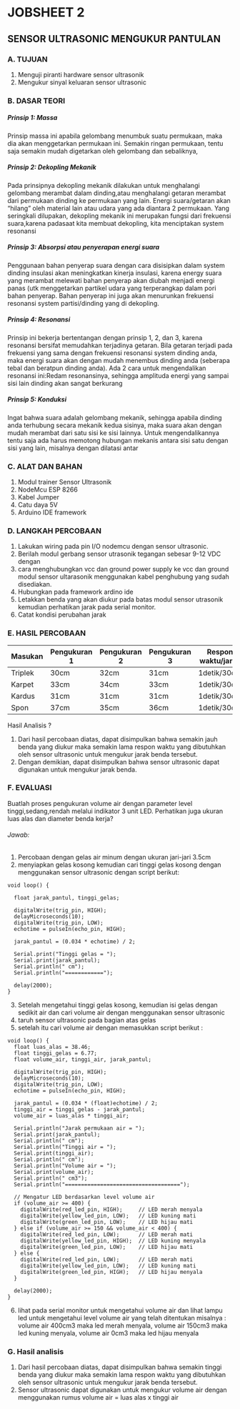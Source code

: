 # JOBSHEET 2
## SENSOR ULTRASONIC MENGUKUR PANTULAN

### A. TUJUAN

1. Menguji piranti hardware sensor ultrasonik
2. Mengukur sinyal keluaran sensor ultrasonic

### B. DASAR TEORI

##### Prinsip 1: Massa

Prinsip massa ini apabila gelombang menumbuk suatu permukaan, maka dia
akan menggetarkan permukaan ini. Semakin ringan permukaan, tentu saja semakin
mudah digetarkan oleh gelombang dan sebaliknya,

##### Prinsip 2: Dekopling Mekanik

Pada prinsipnya dekopling mekanik dilakukan untuk menghalangi gelombang
merambat dalam dinding,atau menghalangi getaran merambat dari permukaan dinding
ke permukaan yang lain. Energi suara/getaran akan “hilang” oleh material lain atau
udara yang ada diantara 2 permukaan. Yang seringkali dilupakan, dekopling mekanik
ini merupakan fungsi dari frekuensi suara,karena padasaat kita membuat dekopling,
kita menciptakan system resonansi

##### Prinsip 3: Absorpsi atau penyerapan energi suara

Penggunaan bahan penyerap suara dengan cara disisipkan dalam system
dinding insulasi akan meningkatkan kinerja insulasi, karena energy suara yang
merambat melewati bahan penyerap akan diubah menjadi energi panas (utk
menggetarkan partikel udara yang terperangkap dalam pori bahan penyerap. Bahan
penyerap ini juga akan menurunkan frekuensi resonansi system partisi/dinding
yang di dekopling.

##### Prinsip 4: Resonansi

Prinsip ini bekerja bertentangan dengan prinsip 1, 2, dan 3, karena resonansi
bersifat memudahkan terjadinya getaran. Bila getaran terjadi pada frekuensi yang sama
dengan frekuensi resonansi system dinding anda, maka energi suara akan dengan mudah
menembus dinding anda (seberapa tebal dan beratpun dinding anda). Ada 2 cara untuk
mengendalikan resonansi ini:Redam resonansinya, sehingga amplituda energi yang
sampai sisi lain dinding akan sangat berkurang

##### Prinsip 5: Konduksi

Ingat bahwa suara adalah gelombang mekanik, sehingga apabila dinding anda terhubung
secara mekanik kedua sisinya, maka suara akan dengan mudah merambat dari satu sisi ke
sisi lainnya. Untuk mengendalikannya tentu saja ada harus memotong hubungan mekanis
antara sisi satu dengan sisi yang lain, misalnya dengan dilatasi antar


### C. ALAT DAN BAHAN

1. Modul trainer Sensor Ultrasonik
2. NodeMcu ESP 8266
3. Kabel Jumper
4. Catu daya 5V
5. Arduino IDE framework

### D. LANGKAH PERCOBAAN

1. Lakukan wiring pada pin I/O nodemcu dengan sensor ultrasonic.
2. Berilah modul gerbang sensor utrasonik tegangan sebesar 9-12 VDC dengan
3. cara menghubungkan vcc dan ground power supply ke vcc dan ground modul sensor ultarasonik menggunakan kabel penghubung yang sudah disediakan.
4. Hubungkan pada framework ardino ide
5. Letakkan benda yang akan diukur pada batas modul sensor utrasonik kemudian perhatikan jarak pada serial monitor.
6. Catat kondisi perubahan jarak

### E. HASIL PERCOBAAN

| Masukan       | Pengukuran 1          | Pengukuran 2          | Pengukuran 3          | Respon waktu/jarak          |
|---------------|-----------------------|-----------------------|-----------------------|-----------------------------|
| Triplek       | 30cm                  |  32cm                 |  31cm                 |  1detik/30cm                |
| Karpet        | 33cm                  |  34cm                 |  33cm                 |  1detik/30cm                |
| Kardus        | 31cm                  |  31cm                 |  31cm                 |  1detik/30cm                |
| Spon          | 37cm                  |  35cm                 |  36cm                 |  1detik/30cm                |

Hasil Analisis ?
1.  Dari hasil percobaan diatas, dapat disimpulkan bahwa semakin jauh benda yang diukur maka semakin lama respon waktu yang dibutuhkan oleh sensor ultrasonic untuk mengukur jarak benda tersebut.
2.  Dengan demikian, dapat disimpulkan bahwa sensor ultrasonic dapat digunakan untuk mengukur jarak benda.

### F. EVALUASI

Buatlah proses pengukuran volume air dengan parameter level tinggi,sedang,rendah melalui
indikator 3 unit LED. Perhatikan juga ukuran luas alas dan diameter benda kerja? 

###### Jawab:
1. Percobaan dengan gelas air minum dengan ukuran jari-jari 3.5cm
2. menyiapkan gelas kosong kemudian cari tinggi gelas kosong dengan menggunakan sensor ultrasonic
dengan script berikut:
```
void loop() {
  
  float jarak_pantul, tinggi_gelas;

  digitalWrite(trig_pin, HIGH);
  delayMicroseconds(10);
  digitalWrite(trig_pin, LOW);
  echotime = pulseIn(echo_pin, HIGH);

  jarak_pantul = (0.034 * echotime) / 2;

  Serial.print("Tinggi gelas = ");
  Serial.print(jarak_pantul);
  Serial.println(" cm");
  Serial.println("============");

  delay(2000);
}
```
3. Setelah mengetahui tinggi gelas kosong, kemudian isi gelas dengan sedikit air dan cari volume air dengan menggunakan sensor ultrasonic
4. taruh sensor ultrasonic pada bagian atas gelas
5. setelah itu cari volume air dengan memasukkan script berikut :
```
void loop() {
  float luas_alas = 38.46;
  float tinggi_gelas = 6.77;
  float volume_air, tinggi_air, jarak_pantul;

  digitalWrite(trig_pin, HIGH);
  delayMicroseconds(10);
  digitalWrite(trig_pin, LOW);
  echotime = pulseIn(echo_pin, HIGH);

  jarak_pantul = (0.034 * (float)echotime) / 2;
  tinggi_air = tinggi_gelas - jarak_pantul;
  volume_air = luas_alas * tinggi_air;

  Serial.println("Jarak permukaan air = ");
  Serial.print(jarak_pantul);
  Serial.println(" cm");
  Serial.println("Tinggi air = ");
  Serial.print(tinggi_air);
  Serial.println(" cm");
  Serial.println("Volume air = ");
  Serial.print(volume_air);
  Serial.println(" cm3");
  Serial.println("====================================");

  // Mengatur LED berdasarkan level volume air
  if (volume_air >= 400) {
    digitalWrite(red_led_pin, HIGH);     // LED merah menyala
    digitalWrite(yellow_led_pin, LOW);   // LED kuning mati
    digitalWrite(green_led_pin, LOW);    // LED hijau mati
  } else if (volume_air >= 150 && volume_air < 400) {
    digitalWrite(red_led_pin, LOW);      // LED merah mati
    digitalWrite(yellow_led_pin, HIGH);  // LED kuning menyala
    digitalWrite(green_led_pin, LOW);    // LED hijau mati
  } else {
    digitalWrite(red_led_pin, LOW);      // LED merah mati
    digitalWrite(yellow_led_pin, LOW);   // LED kuning mati
    digitalWrite(green_led_pin, HIGH);   // LED hijau menyala
  }

  delay(2000);
}
```
6. lihat pada serial monitor untuk mengetahui volume air dan lihat lampu led untuk mengetahui level volume air yang telah ditentukan misalnya : volume air 400cm3 maka led merah menyala, volume air 150cm3 maka led kuning menyala, volume air 0cm3 maka led hijau menyala

### G. Hasil analisis
1. Dari hasil percobaan diatas, dapat disimpulkan bahwa semakin tinggi benda yang diukur maka semakin lama respon waktu yang dibutuhkan oleh sensor ultrasonic untuk mengukur jarak benda tersebut.
2. Sensor ultrasonic dapat digunakan untuk mengukur volume air dengan menggunakan rumus volume air = luas alas x tinggi air